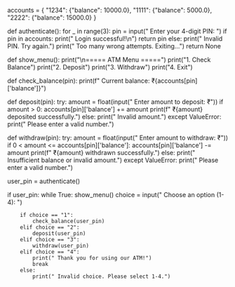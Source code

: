 

accounts = {
    "1234": {"balance": 10000.0},
    "1111": {"balance": 5000.0},
    "2222": {"balance": 15000.0}
}


def authenticate():
    for _ in range(3):
        pin = input(" Enter your 4-digit PIN: ")
        if pin in accounts:
            print(" Login successful!\n")
            return pin
        else:
            print(" Invalid PIN. Try again.")
    print(" Too many wrong attempts. Exiting...")
    return None


def show_menu():
    print("\n===== ATM Menu =====")
    print("1.  Check Balance")
    print("2.  Deposit")
    print("3.  Withdraw")
    print("4.  Exit")

def check_balance(pin):
    print(f" Current balance: ₹{accounts[pin]['balance']}")


def deposit(pin):
    try:
        amount = float(input(" Enter amount to deposit: ₹"))
        if amount > 0:
            accounts[pin]['balance'] += amount
            print(f" ₹{amount} deposited successfully.")
        else:
            print(" Invalid amount.")
    except ValueError:
        print(" Please enter a valid number.")


def withdraw(pin):
    try:
        amount = float(input(" Enter amount to withdraw: ₹"))
        if 0 < amount <= accounts[pin]['balance']:
            accounts[pin]['balance'] -= amount
            print(f" ₹{amount} withdrawn successfully.")
        else:
            print(" Insufficient balance or invalid amount.")
    except ValueError:
        print(" Please enter a valid number.")


user_pin = authenticate()

if user_pin:
    while True:
        show_menu()
        choice = input(" Choose an option (1-4): ")

        if choice == "1":
            check_balance(user_pin)
        elif choice == "2":
            deposit(user_pin)
        elif choice == "3":
            withdraw(user_pin)
        elif choice == "4":
            print(" Thank you for using our ATM!")
            break
        else:
            print(" Invalid choice. Please select 1-4.")
